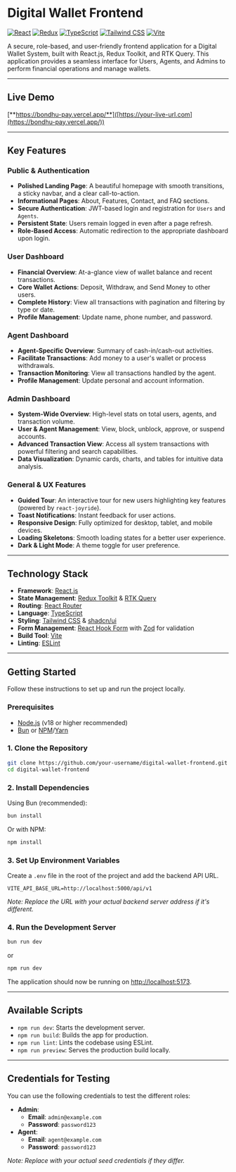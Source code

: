 # **Digital Wallet Frontend**

[![React](https://img.shields.io/badge/React-19-blue?logo=react)](https://react.dev/)
[![Redux](https://img.shields.io/badge/Redux-Toolkit-764ABC?logo=redux)](https://redux-toolkit.js.org/)
[![TypeScript](https://img.shields.io/badge/TypeScript-5.8-blue?logo=typescript)](https://www.typescriptlang.org/)
[![Tailwind CSS](https://img.shields.io/badge/Tailwind_CSS-4-38B2AC?logo=tailwind-css)](https://tailwindcss.com/)
[![Vite](https://img.shields.io/badge/Vite-7-646CFF?logo=vite)](https://vitejs.dev/)

A secure, role-based, and user-friendly frontend application for a Digital Wallet System, built with React.js, Redux Toolkit, and RTK Query. This application provides a seamless interface for Users, Agents, and Admins to perform financial operations and manage wallets.

---

## **Live Demo**

[**https://bondhu-pay.vercel.app/**]([https://your-live-url.com](https://bondhu-pay.vercel.app/))

---

## **Key Features**

### **Public & Authentication**
- **Polished Landing Page**: A beautiful homepage with smooth transitions, a sticky navbar, and a clear call-to-action.
- **Informational Pages**: About, Features, Contact, and FAQ sections.
- **Secure Authentication**: JWT-based login and registration for `Users` and `Agents`.
- **Persistent State**: Users remain logged in even after a page refresh.
- **Role-Based Access**: Automatic redirection to the appropriate dashboard upon login.

### **User Dashboard**
- **Financial Overview**: At-a-glance view of wallet balance and recent transactions.
- **Core Wallet Actions**: Deposit, Withdraw, and Send Money to other users.
- **Complete History**: View all transactions with pagination and filtering by type or date.
- **Profile Management**: Update name, phone number, and password.

### **Agent Dashboard**
- **Agent-Specific Overview**: Summary of cash-in/cash-out activities.
- **Facilitate Transactions**: Add money to a user's wallet or process withdrawals.
- **Transaction Monitoring**: View all transactions handled by the agent.
- **Profile Management**: Update personal and account information.

### **Admin Dashboard**
- **System-Wide Overview**: High-level stats on total users, agents, and transaction volume.
- **User & Agent Management**: View, block, unblock, approve, or suspend accounts.
- **Advanced Transaction View**: Access all system transactions with powerful filtering and search capabilities.
- **Data Visualization**: Dynamic cards, charts, and tables for intuitive data analysis.

### **General & UX Features**
- **Guided Tour**: An interactive tour for new users highlighting key features (powered by `react-joyride`).
- **Toast Notifications**: Instant feedback for user actions.
- **Responsive Design**: Fully optimized for desktop, tablet, and mobile devices.
- **Loading Skeletons**: Smooth loading states for a better user experience.
- **Dark & Light Mode**: A theme toggle for user preference.

---

## **Technology Stack**

- **Framework**: [React.js](https://react.dev/)
- **State Management**: [Redux Toolkit](https://redux-toolkit.js.org/) & [RTK Query](https://redux-toolkit.js.org/rtk-query/overview)
- **Routing**: [React Router](https://reactrouter.com/)
- **Language**: [TypeScript](https://www.typescriptlang.org/)
- **Styling**: [Tailwind CSS](https://tailwindcss.com/) & [shadcn/ui](https://ui.shadcn.com/)
- **Form Management**: [React Hook Form](https://react-hook-form.com/) with [Zod](https://zod.dev/) for validation
- **Build Tool**: [Vite](https://vitejs.dev/)
- **Linting**: [ESLint](https://eslint.org/)

---

## **Getting Started**

Follow these instructions to set up and run the project locally.

### **Prerequisites**

- [Node.js](https://nodejs.org/en) (v18 or higher recommended)
- [Bun](https://bun.sh/) or [NPM](https://www.npmjs.com/)/[Yarn](https://yarnpkg.com/)

### **1. Clone the Repository**

```bash
git clone https://github.com/your-username/digital-wallet-frontend.git
cd digital-wallet-frontend
```

### **2. Install Dependencies**

Using Bun (recommended):
```bash
bun install
```

Or with NPM:
```bash
npm install
```

### **3. Set Up Environment Variables**

Create a `.env` file in the root of the project and add the backend API URL.

```env
VITE_API_BASE_URL=http://localhost:5000/api/v1
```

*Note: Replace the URL with your actual backend server address if it's different.*

### **4. Run the Development Server**

```bash
bun run dev
```
or
```bash
npm run dev
```

The application should now be running on [http://localhost:5173](http://localhost:5173).

---

## **Available Scripts**

- `npm run dev`: Starts the development server.
- `npm run build`: Builds the app for production.
- `npm run lint`: Lints the codebase using ESLint.
- `npm run preview`: Serves the production build locally.

---

## **Credentials for Testing**

You can use the following credentials to test the different roles:

- **Admin**:
  - **Email**: `admin@example.com`
  - **Password**: `password123`
- **Agent**:
  - **Email**: `agent@example.com`
  - **Password**: `password123`

*Note: Replace with your actual seed credentials if they differ.*
